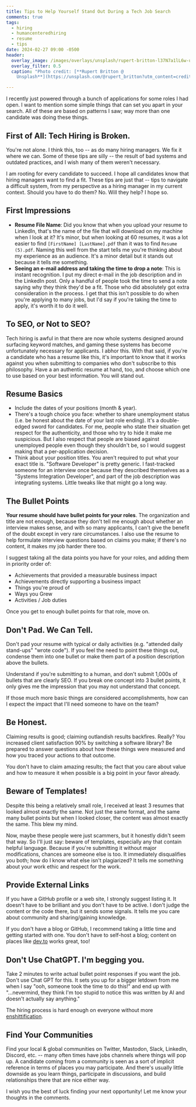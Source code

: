```yaml
---
title: Tips to Help Yourself Stand Out During a Tech Job Search
comments: true
tags:
  - hiring
  - humancenteredhiring
  - resume
  - tips
date: 2024-02-27 09:00 -0500
header:
  overlay_image: /images/overlays/unsplash/rupert-britton-l37N7a1lL6w-unsplash.jpg
  overlay_filter: 0.5
  caption: "Photo credit: [**Rupert Britton @
    Unsplash**](https://unsplash.com/@rupert_britton?utm_content=creditCopyText&utm_medium=referral&utm_source=unsplash)"

---
```

I recently just powered through a bunch of applications for some roles I had open. I want to mention some simple things that can set you apart in your search. All of these are based on patterns I saw; way more than one candidate was doing these things.

## First of All: Tech Hiring is Broken.

You're not alone. I think this, too -- as do many hiring managers. We fix it where we can. Some of these tips are silly -- the result of bad systems and outdated practices, and I wish many of them weren't necessary.

I am rooting for every candidate to succeed. I hope all candidates know that hiring managers want to find a fit. These tips are just that -- tips to navigate a difficult system, from my perspective as a hiring manager in my current context. Should you have to do them? No. Will they help? I hope so.

## First Impressions

* **Resume File Name**: Did you know that when you upload your resume to LinkedIn, that's the name of the file that will download on my machine when I look at it? It's minor, but when looking at 60 resumes, it was a lot easier to find `[FirstName] [LastName].pdf` than it was to find `Resume (5).pdf`. Naming this well from the start tells me you're thinking about my experience as an audience. It's a minor detail but it stands out because it tells me something.
* **Seeing an e-mail address and taking the time to drop a note**: This is instant recognition. I put my direct e-mail in the job description and in the LinkedIn post. Only a handful of people took the time to send a note saying why they think they'd be a fit. Those who did absolutely got extra consideration in the process. I get that this isn't possible to do when you're applying to many jobs, but I'd say if you're taking the time to apply, it's worth it to do it well.

## To SEO, or Not to SEO?

Tech hiring is awful in that there are now whole systems designed around surfacing keyword matches, and gaming these systems has become unfortunately necessary for applicants. I abhor this. With that said, if you're a candidate who has a resume like this, it's important to know that it works against you when submitting to companies who don't subscribe to this philosophy. Have a an authentic resume at hand, too, and choose which one to use based on your best information. You will stand out.

## Resume Basics

* Include the dates of your positions (month & year).
* There's a tough choice you face: whether to share unemployment status (i.e. be honest about the date of your last role ending). It's a double-edged sword for candidates. For me, people who state their situation get respect for the authenticity, and those who try to hide it make me suspicious. But I also respect that people are biased against unemployed people even though they shouldn't be, so I would suggest making that a per-application decision.
* Think about your position titles. You aren't required to put what your exact title is. "Software Developer" is pretty generic. I fast-tracked someone for an interview once because they described themselves as a "Systems Integration Developer", and part of the job description was integrating systems. Little tweaks like that might go a long way.

## The Bullet Points

**Your resume should have bullet points for your roles**. The organization and title are not enough, because they don't tell me enough about whether an interview makes sense, and with so many applicants, I can't give the benefit of the doubt except in very rare circumstances. I also use the resume to help formulate interview questions based on claims you make; if there's no content, it makes my job harder there too.

I suggest taking all the data points you have for your roles, and adding them in priority order of:

* Achievements that provided a measurable business impact
* Achievements directly supporting a business impact
* Things you're proud of
* Ways you Grew
* Activities / Job duties

Once you get to enough bullet points for that role, move on.

## Don't Pad. We Can Tell.

Don't pad your resume with typical or daily activities (e.g. "attended daily stand-ups" "wrote code"). If you feel the need to point these things out, condense them into one bullet or make them part of a position description above the bullets.

Understand if you're submitting to a human, and don't submit 1,000s of bullets that are clearly SEO. If you break one concept into 3 bullet points, it only gives me the impression that you may not understand that concept.

If those much more basic things are considered accomplishments, how can I expect the impact that I'll need someone to have on the team?

## Be Honest.

Claiming results is good; claiming outlandish results backfires. Really? You increased client satisfaction 90% by switching a software library? Be prepared to answer questions about how these things were measured and how you traced your actions to that outcome.

You don't have to claim amazing results; the fact that you care about value and how to measure it when possible is a big point in your favor already.

## Beware of Templates!

Despite this being a relatively small role, I received at least 3 resumes that looked almost exactly the same. Not just the same format, and the same many bullet points but when I looked closer, the content was almost exactly the same. This blew my mind.

Now, maybe these people were just scammers, but it honestly didn't seem that way. So I'll just say: beware of templates, especially any that contain helpful language. Because if you're submitting it without major modifications, chances are someone else is too. It immediately disqualifies you both; how do I know what else isn't plagiarized? It tells me something about your work ethic and respect for the work.

## Provide External Links

If you have a GitHub profile or a web site, I strongly suggest listing it. It doesn't have to be brilliant and you don't have to be active. I don't judge the content or the code there, but it sends some signals. It tells me you care about community and sharing/gaining knowledge.

If you don't have a blog or GitHub, I recommend taking a little time and getting started with one. You don't have to self-host a blog; content on places like [dev.to](https://dev.to/) works great, too!

## Don't Use ChatGPT. I'm begging you.

Take 2 minutes to write actual bullet point responses if you want the job. Don't use Chat GPT for this. It sets you up for a bigger letdown from me when I say "ooh, someone took the time to do this!" and end up with "...nevermind, they think I'm too stupid to notice this was written by AI and doesn't actually say anything."

The hiring process is hard enough on everyone without more [enshittification](https://en.wikipedia.org/wiki/Enshittification).

## Find Your Communities

Find your local & global communities on Twitter, Mastodon, Slack, LinkedIn, Discord, etc. -- many often times have jobs channels where things will pop up. A candidate coming from a community is seen as a sort of implicit reference in terms of places you may participate. And there's usually little downside as you learn things, participate in discussions, and build relationships there that are nice either way.

I wish you the best of luck finding your next opportunity! Let me know your thoughts in the comments.
